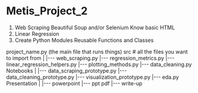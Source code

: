 # Metis_Project_2

1. Web Scraping 
    Beautiful Soup and/or Selenium
    Know basic HTML
2. Linear Regression
3. Create Python Modules
    Reusable Functions and Classes

project_name.py (the main file that runs things)
src # all the files you want to import from
|
|--- web_scraping.py
|--- regression_metrics.py
|--- linear_regression_helpers.py
|--- plotting_methods.py
|--- data_cleaning.py
Notebooks
|
|--- data_scraping_prototype.py
|--- data_cleaning_prototype.py
|--- visualization_prototype.py
|--- eda.py
Presentation
|
|--- powerpoint
|--- ppt pdf
|--- write-up

